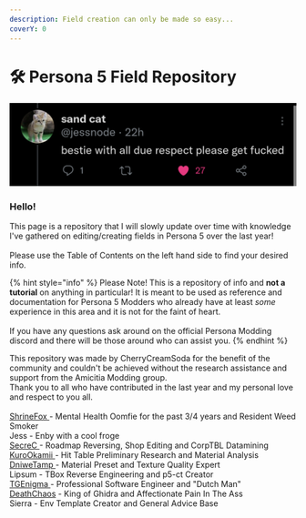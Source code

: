 ```yaml
---
description: Field creation can only be made so easy...
coverY: 0
---
```


# 🛠 Persona 5 Field Repository



![I don't know who this is, I just thought it'd be really funny to put this on the top of an otherwise completely serious Wiki](.gitbook/assets/HelpfulIntroduction.png)

### Hello!

This page is a repository that I will slowly update over time with knowledge I've gathered on editing/creating fields in Persona 5 over the last year! \
\
Please use the Table of Contents on the left hand side to find your desired info.

{% hint style="info" %}
Please Note! This is a repository of info and **not a tutorial** on anything in particular! It is meant to be used as reference and documentation for Persona 5 Modders who already have at least _some_ experience in this area and it is not for the faint of heart.\
\
If you have any questions ask around on the official Persona Modding discord and there will be those around who can assist you.&#x20;
{% endhint %}

This repository was made by CherryCreamSoda for the benefit of the community and couldn't be achieved without the research assistance and support from the Amicitia Modding group. \
Thank you to all who have contributed in the last year and my personal love and respect to you all.\
\
[ShrineFox ](https://twitter.com/ShrineFoxMods)- Mental Health Oomfie for the past 3/4 years and Resident Weed Smoker\
Jess - Enby with a cool froge\
[SecreC ](https://twitter.com/PKfire26)- Roadmap Reversing, Shop Editing and CorpTBL Datamining\
[KuroOkamii ](https://twitter.com/KuroOkamii7)- Hit Table Preliminary Research and Material Analysis\
[DniweTamp ](https://twitter.com/dniwetamp)- Material Preset and Texture Quality Expert\
Lipsum - TBox Reverse Engineering and p5-ct Creator\
[TGEnigma ](https://github.com/tge-was-taken)- Professional Software Engineer and "Dutch Man"\
[DeathChaos](https://twitter.com/DeathChaos25) - King of Ghidra and Affectionate Pain In The Ass\
Sierra - Env Template Creator and General Advice Base
